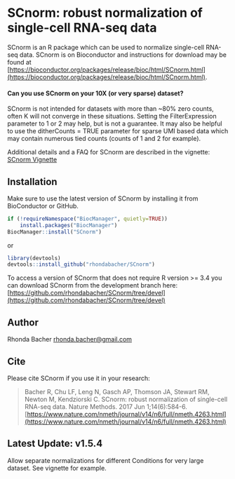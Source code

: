 # SCnorm: robust normalization of single-cell RNA-seq data

SCnorm is an R package which can be used to normalize single-cell RNA-seq data. SCnorm is on Bioconductor and instructions for download may be found at [https://bioconductor.org/packages/release/bioc/html/SCnorm.html](https://bioconductor.org/packages/release/bioc/html/SCnorm.html).

#### Can you use SCnorm on your 10X (or very sparse) dataset?

SCnorm is not intended for datasets with more than ~80% zero counts, often K will not converge in these situations. 
Setting the FilterExpression parameter to 1 or 2 may help, but is not a guarantee. 
It may also be helpful to use the ditherCounts = TRUE parameter for sparse UMI based data which may contain numerous tied counts (counts of 1 and 2 for example).

Additional details and a FAQ for SCnorm are described in the vignette: [SCnorm Vignette](https://bioconductor.org/packages/release/bioc/vignettes/SCnorm/inst/doc/SCnorm.pdf)

## Installation

Make sure to use the latest version of SCnorm by installing it from BioConductor or GitHub. 

```R
if (!requireNamespace("BiocManager", quietly=TRUE))
    install.packages("BiocManager")
BiocManager::install("SCnorm")
```
or

```R
library(devtools)
devtools::install_github("rhondabacher/SCnorm")
```
To access a version of SCnorm that does not require R version >= 3.4 you can 
download SCnorm from the development branch here: 
[https://github.com/rhondabacher/SCnorm/tree/devel](https://github.com/rhondabacher/SCnorm/tree/devel)


## Author

Rhonda Bacher <rhonda.bacher@gmail.com>

## Cite
Please cite SCnorm if you use it in your research:

> Bacher R, Chu LF, Leng N, Gasch AP, Thomson JA, Stewart RM, Newton M, 
Kendziorski C. SCnorm: robust normalization of single-cell
RNA-seq data. Nature Methods. 2017 Jun 1;14(6):584-6.
[https://www.nature.com/nmeth/journal/v14/n6/full/nmeth.4263.html](https://www.nature.com/nmeth/journal/v14/n6/full/nmeth.4263.html)



## Latest Update: v1.5.4

Allow separate normalizations for different Conditions for very large dataset. See vignette for example.


